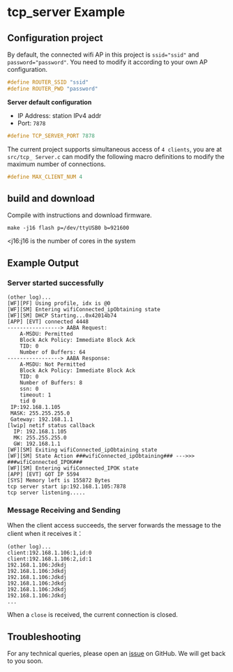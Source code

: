 # tcp_server Example
## Configuration project
By default, the connected wifi AP in this project is `ssid="ssid"` and `password="password"`.
You need to modify it according to your own AP configuration.
```c
#define ROUTER_SSID "ssid"
#define ROUTER_PWD "password"
```
**Server default configuration**

- IP Address: station IPv4 addr
- Port: `7878`

```c
#define TCP_SERVER_PORT 7878
```
The current project supports simultaneous access of `4 clients`, you are at `src/tcp_ Server.c` can modify the following macro definitions to modify the maximum number of connections.
```c
#define MAX_CLIENT_NUM 4
```
## build and download
Compile with instructions and download firmware.
```shell
make -j16 flash p=/dev/ttyUSB0 b=921600
```
<j16:j16 is the number of cores in the system

## Example Output
### Server started successfully
```shell
(other log)...
[WF][PF] Using profile, idx is @0
[WF][SM] Entering wifiConnected_ipObtaining state
[WF][SM] DHCP Starting...0x42014b74
[APP] [EVT] connected 4448
-----------------> AABA Request:
    A-MSDU: Permitted
    Block Ack Policy: Immediate Block Ack
    TID: 0
    Number of Buffers: 64
-----------------> AABA Response:
    A-MSDU: Not Permitted
    Block Ack Policy: Immediate Block Ack
    TID: 0
    Number of Buffers: 8
    ssn: 0
    timeout: 1
    tid 0
 IP:192.168.1.105
 MASK: 255.255.255.0
 Gateway: 192.168.1.1
[lwip] netif status callback
  IP: 192.168.1.105
  MK: 255.255.255.0
  GW: 192.168.1.1
[WF][SM] Exiting wifiConnected_ipObtaining state
[WF][SM] State Action ###wifiConnected_ipObtaining### --->>> ###wifiConnected_IPOK###
[WF][SM] Entering wifiConnected_IPOK state
[APP] [EVT] GOT IP 5594
[SYS] Memory left is 155872 Bytes
tcp server start ip:192.168.1.105:7878
tcp server listening.....
```
### Message Receiving and Sending
When the client access succeeds, the server forwards the message to the client when it receives it：
```shell
(other log)...
client:192.168.1.106:1,id:0
client:192.168.1.106:2,id:1
192.168.1.106:Jdkdj
192.168.1.106:Jdkdj
192.168.1.106:Jdkdj
192.168.1.106:Jdkdj
192.168.1.106:Jdkdj
192.168.1.106:Jdkdj
...
```
When a `close` is received, the current connection is closed.
## Troubleshooting

For any technical queries, please open an [issue](https://github.com/Ai-Thinker-Open/Ai-Thinker-WB2/issues) on GitHub. We will get back to you soon.